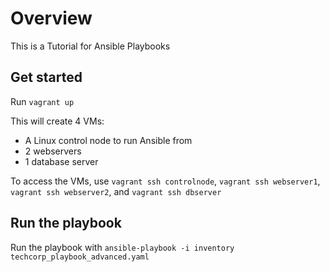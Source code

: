 # Overview
This is a Tutorial for Ansible Playbooks


## Get started

Run `vagrant up`

This will create 4 VMs:

- A Linux control node to run Ansible from
- 2 webservers
- 1 database server

To access the VMs, use `vagrant ssh controlnode`, `vagrant ssh webserver1`, `vagrant ssh webserver2`, and `vagrant ssh dbserver`

## Run the playbook

Run the playbook with `ansible-playbook -i inventory techcorp_playbook_advanced.yaml`


